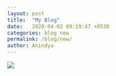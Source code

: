```yaml
---
layout: post
title:  "My Blog"
date:   2020-04-02 09:19:47 +0530
categories: blog new
permalink: /blog/new/
author: Anindya
---
```

<img src= "_posts\ImageAKM.jpeg" />


